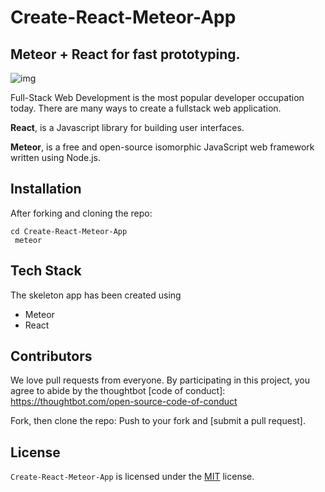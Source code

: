 # Create-React-Meteor-App
## Meteor + React for fast prototyping.

![img](https://cdn-images-1.medium.com/max/1184/1*-KyRdRGJA-Esr1W8taQoNg.png)

Full-Stack Web Development is the most popular developer occupation today. There are many ways to create a fullstack web application.

 **React**, is a Javascript library for building user interfaces.

**Meteor**, is a free and open-source isomorphic JavaScript web framework written using Node.js.

## Installation

After forking and cloning the repo:

    cd Create-React-Meteor-App
     meteor  


## Tech Stack

The skeleton app has been created using
- Meteor
- React


## Contributors

We love pull requests from everyone. By participating in this project, you agree to abide by the thoughtbot
[code of conduct]: https://thoughtbot.com/open-source-code-of-conduct

Fork, then clone the repo:
Push to your fork and  [submit a pull request].


## License

`Create-React-Meteor-App` is licensed under the [MIT](http://www.opensource.org/licenses/mit-license.php)  license.
